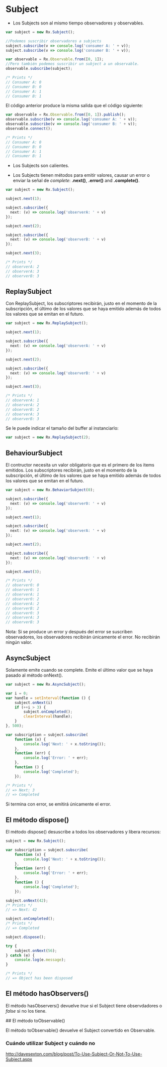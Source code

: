 # Subject

- Los Subjects son al mismo tiempo observadores y observables.

```ts
var subject = new Rx.Subject();

//Podemos suscribir observadores a subjects
subject.subscribe(v => console.log('consumer A: ' + v));
subject.subscribe(v => console.log('consumer B: ' + v));

var observable = Rx.Observable.from([0, 1]);
//Pero también podemos suscribir un subject a un observable.
observable.subscribe(subject);

/* Prints */
// Consumer A: 0
// Consumer B: 0
// Consumer A: 1
// Consumer B: 1
```

El código anterior produce la misma salida que el código siguiente:

```ts
var observable = Rx.Observable.from([0, 1]).publish();
observable.subscribe(v => console.log('consumer A: ' + v));
observable.subscribe(v => console.log('consumer B: ' + v));
observable.connect();

/* Prints */
// Consumer A: 0
// Consumer B: 0
// Consumer A: 1
// Consumer B: 1
```

- Los Subjects son calientes.

- Los Subjects tienen métodos para emitir valores, causar un error o enviar la señal de *complete*: **.next()**, **.error()** and **.complete()**.

```ts
var subject = new Rx.Subject();  

subject.next(1);

subject.subscribe({
  next: (v) => console.log('observerA: ' + v)  
});

subject.next(2);

subject.subscribe({
  next: (v) => console.log('observerB: ' + v)  
});

subject.next(3);

/* Prints */
// observerA: 2
// observerA: 3
// observerB: 3
```

## ReplaySubject

Con ReplaySubject, los subscriptores recibirán, justo en el momento de la subscripción, el último de los valores que se haya emitido además de todos los valores que se emitan en el futuro.

```ts
var subject = new Rx.ReplaySubject();  

subject.next(1);

subject.subscribe({
  next: (v) => console.log('observerA: ' + v)  
});

subject.next(2);

subject.subscribe({
  next: (v) => console.log('observerB: ' + v) 
});

subject.next(3);

/* Prints */
// observerA: 1
// observerA: 2
// observerB: 2
// observerA: 3
// observerB: 3
```

Se le puede indicar el tamaño del buffer al instanciarlo:

```ts
var subject = new Rx.ReplaySubject(2);  
```

## BehaviourSubject

El contructor necesita un valor obligatorio que es el primero de los items emitidos. Los subscriptores recibirán, justo en el momento de la subscripción, el último de los valores que se haya emitido además de todos los valores que se emitan en el futuro.

```ts
var subject = new Rx.BehaviorSubject(0);

subject.subscribe({
  next: (v) => console.log('observer0: ' + v) 
});

subject.next(1);

subject.subscribe({
  next: (v) => console.log('observerA: ' + v) 
});

subject.next(2);

subject.subscribe({
  next: (v) => console.log('observerB: ' + v) 
});

subject.next(3);

/* Prints */
// observer0: 0
// observer0: 1
// observerA: 1
// observer0: 2
// observerA: 2
// observerB: 2
// observer0: 3
// observerA: 3
// observerB: 3
```

Nota: Si se produce un error y después del error se suscriben observadores, los observadores recibirán únicamente el error. No recibirán ningún valor.

## AsyncSubject

Solamente emite cuando se complete. Emite el último valor que se haya pasado al método onNext().

```ts
var subject = new Rx.AsyncSubject();

var i = 0;
var handle = setInterval(function () {
    subject.onNext(i)
    if (++i > 3) {
        subject.onCompleted();
        clearInterval(handle);
    }
}, 500);

var subscription = subject.subscribe(
    function (x) {
        console.log('Next: ' + x.toString());
    },
    function (err) {
        console.log('Error: ' + err);
    },
    function () {
        console.log('Completed');
    });

/* Prints */
// => Next: 3
// => Completed
```

Si termina con error, se emitirá únicamente el error.

## El método dispose()

El método dispose() desuscribe a todos los observadores y libera recursos:

```ts
subject = new Rx.Subject();

var subscription = subject.subscribe(
    function (x) {
        console.log('Next: ' + x.toString());
    },
    function (err) {
        console.log('Error: ' + err);
    },
    function () {
        console.log('Completed');
    });

subject.onNext(42);
/* Prints */
// => Next: 42

subject.onCompleted();
/* Prints */
// => Completed

subject.dispose();

try {
    subject.onNext(56);
} catch (e) {
    console.log(e.message);
}

/* Prints */
// => Object has been disposed
```

## El método hasObservers()

El método hasObservers() devuelve *true* si el Subject tiene observdadores o *false* si no los tiene.

## El método toObservable()

El método toObservable() devuelve el Subject convertido en Observable.

### Cuándo utilizar Subject y cuándo no

http://davesexton.com/blog/post/To-Use-Subject-Or-Not-To-Use-Subject.aspx
